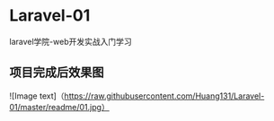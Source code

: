 # Laravel-01
laravel学院-web开发实战入门学习


## 项目完成后效果图


![Image text]（https://raw.githubusercontent.com/Huang131/Laravel-01/master/readme/01.jpg）
